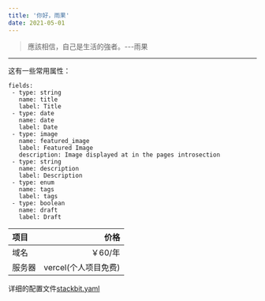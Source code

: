 ```yaml
---
title: '你好，雨果'
date: 2021-05-01
---
```


>應該相信，自己是生活的強者。---雨果

--- 

这有一些常用属性：
```
fields:
 - type: string
   name: title
   label: Title
 - type: date
   name: date
   label: Date
 - type: image
   name: featured_image
   label: Featured Image
   description: Image displayed at in the pages introsection
 - type: string
   name: description
   label: Description
 - type: enum
   name: tags
   label: tags
 - type: boolean
   name: draft
   label: Draft
```

|项目|价格|
|:---|---:|
|域名|￥60/年|
|服务器|vercel(个人项目免费)|


详细的配置文件[stackbit.yaml](https://github.com/theNewDynamic/gohugo-theme-ananke/blob/master/stackbit.yaml)

